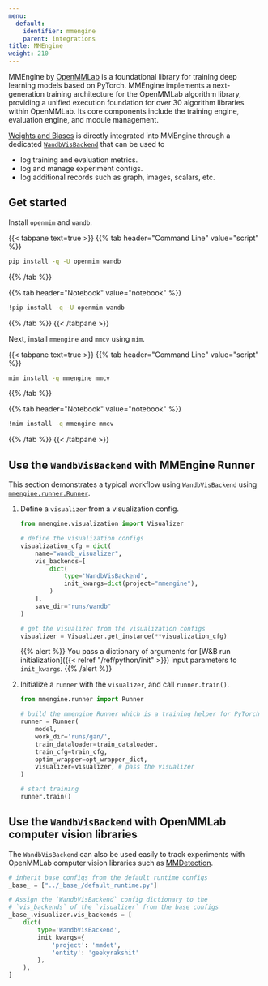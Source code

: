 ```yaml
---
menu:
  default:
    identifier: mmengine
    parent: integrations
title: MMEngine
weight: 210
---
```

MMEngine by [OpenMMLab](https://github.com/open-mmlab) is a foundational library for training deep learning models based on PyTorch. MMEngine implements a next-generation training architecture for the OpenMMLab algorithm library, providing a unified execution foundation for over 30 algorithm libraries within OpenMMLab. Its core components include the training engine, evaluation engine, and module management.

[Weights and Biases](https://wandb.ai/site) is directly integrated into MMEngine through a dedicated [`WandbVisBackend`](https://mmengine.readthedocs.io/en/latest/api/generated/mmengine.visualization.WandbVisBackend.html#mmengine.visualization.WandbVisBackend) that can be used to
- log training and evaluation metrics.
- log and manage experiment configs.
- log additional records such as graph, images, scalars, etc.

## Get started

Install `openmim` and `wandb`.

{{< tabpane text=true >}}
{{% tab header="Command Line" value="script" %}}

``` bash
pip install -q -U openmim wandb
```

{{% /tab %}}

{{% tab header="Notebook" value="notebook" %}}

``` bash
!pip install -q -U openmim wandb
```

{{% /tab %}}
{{< /tabpane >}}

Next, install `mmengine` and `mmcv` using `mim`.

{{< tabpane text=true >}}
{{% tab header="Command Line" value="script" %}}

``` bash
mim install -q mmengine mmcv
```

{{% /tab %}}

{{% tab header="Notebook" value="notebook" %}}

``` bash
!mim install -q mmengine mmcv
```

{{% /tab %}}
{{< /tabpane >}}

## Use the `WandbVisBackend` with MMEngine Runner

This section demonstrates a typical workflow using `WandbVisBackend` using [`mmengine.runner.Runner`](https://mmengine.readthedocs.io/en/latest/api/generated/mmengine.runner.Runner.html#mmengine.runner.Runner).

1. Define a `visualizer` from a visualization config.

    ```python
    from mmengine.visualization import Visualizer

    # define the visualization configs
    visualization_cfg = dict(
        name="wandb_visualizer",
        vis_backends=[
            dict(
                type='WandbVisBackend',
                init_kwargs=dict(project="mmengine"),
            )
        ],
        save_dir="runs/wandb"
    )

    # get the visualizer from the visualization configs
    visualizer = Visualizer.get_instance(**visualization_cfg)
    ```

    {{% alert %}}
    You pass a dictionary of arguments for [W&B run initialization]({{< relref "/ref/python/init" >}}) input parameters to `init_kwargs`.
    {{% /alert %}}

2. Initialize a `runner` with the `visualizer`, and call `runner.train()`.

    ```python
    from mmengine.runner import Runner

    # build the mmengine Runner which is a training helper for PyTorch
    runner = Runner(
        model,
        work_dir='runs/gan/',
        train_dataloader=train_dataloader,
        train_cfg=train_cfg,
        optim_wrapper=opt_wrapper_dict,
        visualizer=visualizer, # pass the visualizer
    )

    # start training
    runner.train()
    ```

## Use the `WandbVisBackend` with OpenMMLab computer vision libraries

The `WandbVisBackend` can also be used easily to track experiments with OpenMMLab computer vision libraries such as [MMDetection](https://mmdetection.readthedocs.io/).

```python
# inherit base configs from the default runtime configs
_base_ = ["../_base_/default_runtime.py"]

# Assign the `WandbVisBackend` config dictionary to the
# `vis_backends` of the `visualizer` from the base configs
_base_.visualizer.vis_backends = [
    dict(
        type='WandbVisBackend',
        init_kwargs={
            'project': 'mmdet',
            'entity': 'geekyrakshit'
        },
    ),
]
```